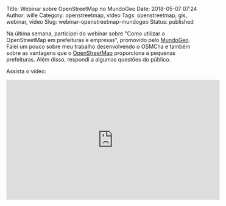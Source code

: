 Title: Webinar sobre OpenStreetMap no MundoGeo
Date: 2018-05-07 07:24
Author: wille
Category: openstreetmap, video
Tags: openstreetmap, gis, webinar, video
Slug: webinar-openstreetmap-mundogeo
Status: published

Na última semana, participei do webinar sobre "Como utilizar o OpenStreetMap em
prefeituras e empresas", promovido pelo [MundoGeo](http://mundogeo.com/). Falei
um pouco sobre meu trabalho desenvolvendo o OSMCha e também sobre as vantagens que
o [OpenStreetMap](https://osm.org/) proporciona a pequenas prefeituras. Além disso,
respondi a algumas questões do público.

Assista o vídeo:

<iframe width="560" height="315" src="https://www.youtube.com/embed/NLWrkPvfuXI" frameborder="0" allow="autoplay; encrypted-media" allowfullscreen></iframe>
